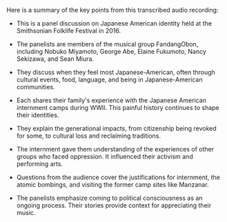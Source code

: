 Here is a summary of the key points from this transcribed audio recording:

- This is a panel discussion on Japanese American identity held at the Smithsonian Folklife Festival in 2016.

- The panelists are members of the musical group FandangObon, including Nobuko Miyamoto, George Abe, Elaine Fukumoto, Nancy Sekizawa, and Sean Miura.

- They discuss when they feel most Japanese-American, often through cultural events, food, language, and being in Japanese-American communities.

- Each shares their family's experience with the Japanese American internment camps during WWII. This painful history continues to shape their identities. 

- They explain the generational impacts, from citizenship being revoked for some, to cultural loss and reclaiming traditions.

- The internment gave them understanding of the experiences of other groups who faced oppression. It influenced their activism and performing arts.

- Questions from the audience cover the justifications for internment, the atomic bombings, and visiting the former camp sites like Manzanar.

- The panelists emphasize coming to political consciousness as an ongoing process. Their stories provide context for appreciating their music.